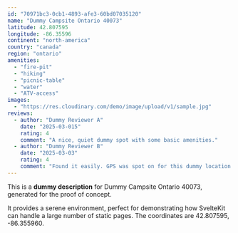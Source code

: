 ```yaml
---
id: "70971bc3-0cb1-4893-afe3-60bd07035120"
name: "Dummy Campsite Ontario 40073"
latitude: 42.807595
longitude: -86.35596
continent: "north-america"
country: "canada"
region: "ontario"
amenities:
  - "fire-pit"
  - "hiking"
  - "picnic-table"
  - "water"
  - "ATV-access"
images:
  - "https://res.cloudinary.com/demo/image/upload/v1/sample.jpg"
reviews:
  - author: "Dummy Reviewer A"
    date: "2025-03-015"
    rating: 4
    comment: "A nice, quiet dummy spot with some basic amenities."
  - author: "Dummy Reviewer B"
    date: "2025-03-03"
    rating: 4
    comment: "Found it easily. GPS was spot on for this dummy location."
---
```


This is a **dummy description** for Dummy Campsite Ontario 40073, generated for the proof of concept.

It provides a serene environment, perfect for demonstrating how SvelteKit can handle a large number of static pages. The coordinates are 42.807595, -86.355960.
